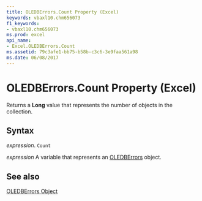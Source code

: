 ```yaml
---
title: OLEDBErrors.Count Property (Excel)
keywords: vbaxl10.chm656073
f1_keywords:
- vbaxl10.chm656073
ms.prod: excel
api_name:
- Excel.OLEDBErrors.Count
ms.assetid: 79c3afe1-bb75-b58b-c3c6-3e9faa561a98
ms.date: 06/08/2017
---
```



# OLEDBErrors.Count Property (Excel)

Returns a  **Long** value that represents the number of objects in the collection.


## Syntax

 _expression_. `Count`

 _expression_ A variable that represents an [OLEDBErrors](./Excel.OLEDBErrors.md) object.


## See also


[OLEDBErrors Object](Excel.OLEDBErrors.md)

